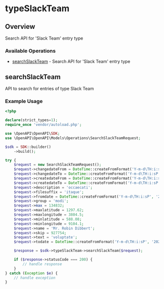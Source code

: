 # typeSlackTeam

## Overview

Search API for 'Slack Team' entry type

### Available Operations

* [searchSlackTeam](#searchslackteam) - Search API for 'Slack Team' entry type

## searchSlackTeam

API to search for entries of type Slack Team

### Example Usage

```php
<?php

declare(strict_types=1);
require_once 'vendor/autoload.php';

use \OpenAPI\OpenAPI\SDK;
use \OpenAPI\OpenAPI\Models\Operations\SearchSlackTeamRequest;

$sdk = SDK::builder()
    ->build();

try {
    $request = new SearchSlackTeamRequest();
    $request->changedateFrom = DateTime::createFromFormat('Y-m-d\TH:i:sP', '2022-03-24T12:44:13.413Z');
    $request->changedateTo = DateTime::createFromFormat('Y-m-d\TH:i:sP', '2022-01-24T04:06:35.177Z');
    $request->createdateFrom = DateTime::createFromFormat('Y-m-d\TH:i:sP', '2022-09-29T06:19:03.205Z');
    $request->createdateTo = DateTime::createFromFormat('Y-m-d\TH:i:sP', '2022-06-01T10:59:52.480Z');
    $request->description = 'occaecati';
    $request->filesuffix = 'itaque';
    $request->fromdate = DateTime::createFromFormat('Y-m-d\TH:i:sP', '2022-07-13T13:30:15.387Z');
    $request->group = 'modi';
    $request->max = 134832;
    $request->maxlatitude = 1297.62;
    $request->maxlongitude = 3804.5;
    $request->minlatitude = 588.08;
    $request->minlongitude = 9104.1;
    $request->name = 'Mr. Robin Dibbert';
    $request->skip = 927754;
    $request->text = 'voluptate';
    $request->todate = DateTime::createFromFormat('Y-m-d\TH:i:sP', '2021-09-01T14:03:59.260Z');

    $response = $sdk->typeSlackTeam->searchSlackTeam($request);

    if ($response->statusCode === 200) {
        // handle response
    }
} catch (Exception $e) {
    // handle exception
}
```
